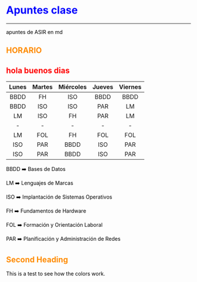 # Apuntes clase

---

apuntes de ASIR en md

## HORARIO


<span style="color: red">hola buenos dias</span>
---

| Lunes | Martes | Miércoles | Jueves | Viernes |
|:-----:|:------:|:---------:|:------:|:-------:|
| BBDD  | FH     | ISO       | BBDD   | BBDD    |
| BBDD  | ISO    | ISO       | PAR    | LM      |
| LM    | ISO    | FH        | PAR    | LM      |
| -     | -      | -         | -      | -       |
| LM    | FOL    | FH        | FOL    | FOL     |
| ISO   | PAR    | BBDD      | ISO    | PAR     |
| ISO   | PAR    | BBDD      | ISO    | PAR     |

BBDD :arrow_right: Bases de Datos

LM :arrow_right: Lenguajes de Marcas

ISO :arrow_right: Implantación de Sistemas Operativos

FH :arrow_right: Fundamentos de Hardware

FOL :arrow_right: Formación y Orientación Laboral

PAR :arrow_right: Planificación y Administración de Redes


<style>H1{color:Blue;}</style>
<style>H2{color:DarkOrange;}</style>
<style>p{color:Black;}</style>

## Second Heading

This is a test to see how the colors work.
